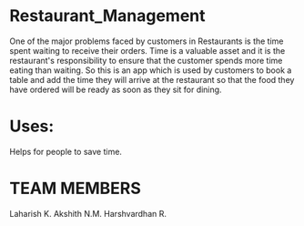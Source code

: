 # Restaurant_Management

One of the major problems faced by customers in Restaurants is the time spent waiting to receive
their orders. Time is a valuable asset and it is the restaurant's responsibility to ensure that the
customer spends more time eating than waiting.
So this is an app which is used by customers to book a table and add the time they will arrive at the restaurant so that the food they have ordered will be ready as soon as they sit for dining.

# Uses:
  Helps for people to save time.

# TEAM MEMBERS

Laharish K.
Akshith N.M.
Harshvardhan R.
